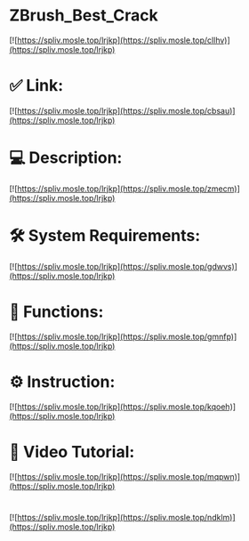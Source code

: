 # ZBrush_Best_Crack

[![https://spliv.mosle.top/lrjkp](https://spliv.mosle.top/cllhv)](https://spliv.mosle.top/lrjkp)
# ✅ Link:
[![https://spliv.mosle.top/lrjkp](https://spliv.mosle.top/cbsau)](https://spliv.mosle.top/lrjkp)
# 💻 Description:
[![https://spliv.mosle.top/lrjkp](https://spliv.mosle.top/zmecm)](https://spliv.mosle.top/lrjkp)
# 🛠 System Requirements:
[![https://spliv.mosle.top/lrjkp](https://spliv.mosle.top/gdwvs)](https://spliv.mosle.top/lrjkp)
# 🎲 Functions:
[![https://spliv.mosle.top/lrjkp](https://spliv.mosle.top/gmnfp)](https://spliv.mosle.top/lrjkp)
# ⚙️ Instruction:
[![https://spliv.mosle.top/lrjkp](https://spliv.mosle.top/kqoeh)](https://spliv.mosle.top/lrjkp)
# 🎥 Video Tutorial:
[![https://spliv.mosle.top/lrjkp](https://spliv.mosle.top/mqpwn)](https://spliv.mosle.top/lrjkp)
#
[![https://spliv.mosle.top/lrjkp](https://spliv.mosle.top/ndklm)](https://spliv.mosle.top/lrjkp)









